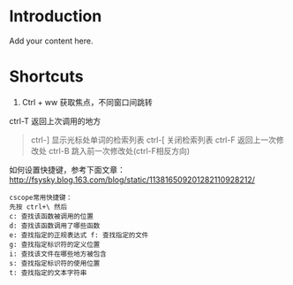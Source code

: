 # Introduction #

Add your content here.


# Shortcuts #

  1. Ctrl + ww 获取焦点，不同窗口间跳转

ctrl-T 返回上次调用的地方
> ctrl-] 显示光标处单词的检索列表
> ctrl-[ 关闭检索列表
> ctrl-F 返回上一次修改处
> ctrl-B 跳入前一次修改处(ctrl-F相反方向)

如何设置快捷键，参考下面文章：
http://fsysky.blog.163.com/blog/static/113816509201282110928212/
```
cscope常用快捷键：
先按 ctrl+\ 然后
c: 查找该函数被调用的位置
d: 查找该函数调用了哪些函数
e: 查找指定的正规表达式 f: 查找指定的文件
g: 查找指定标识符的定义位置
i: 查找该文件在哪些地方被包含
s: 查找指定标识符的使用位置
t: 查找指定的文本字符串
```